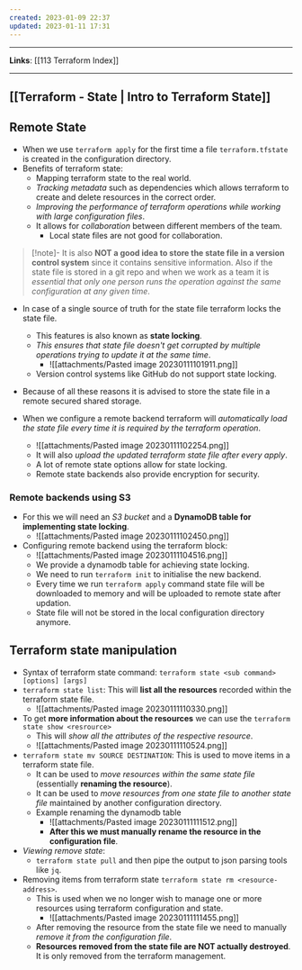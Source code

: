 ```yaml
---
created: 2023-01-09 22:37
updated: 2023-01-11 17:31
---
```

---
**Links**: [[113 Terraform Index]]

---
## [[Terraform - State | Intro to Terraform State]]
## Remote State
- When we use `terraform apply` for the first time a file `terraform.tfstate` is created in the configuration directory.
- Benefits of terraform state:
	- Mapping terraform state to the real world.
	- *Tracking metadata* such as dependencies which allows terraform to create and delete resources in the correct order.
	- *Improving the performance of terraform operations while working with large configuration files*.
	- It allows for *collaboration* between different members of the team.
		- Local state files are not good for collaboration.

> [!note]- It is also **NOT a good idea to store the state file in a version control system** since it contains sensitive information.
> Also if the state file is stored in a git repo and when we work as a team it is *essential that only one person runs the operation against the same configuration at any given time*.

- In case of a single source of truth for the state file terraform locks the state file.
	- This features is also known as **state locking**.
	- *This ensures that state file doesn't get corrupted by multiple operations trying to update it at the same time*.
		- ![[attachments/Pasted image 20230111101911.png]]
	- Version control systems like GitHub do not support state locking.

- Because of all these reasons it is advised to store the state file in a remote secured shared storage.
- When we configure a remote backend terraform will *automatically load the state file every time it is required by the terraform operation*.
	- ![[attachments/Pasted image 20230111102254.png]]
	- It will also *upload the updated terraform state file after every apply*.
	- A lot of remote state options allow for state locking.
	- Remote state backends also provide encryption for security.

### Remote backends using S3
- For this we will need an *S3 bucket* and a **DynamoDB table for implementing state locking**.
	- ![[attachments/Pasted image 20230111102450.png]]
- Configuring remote backend using the terraform block:
	- ![[attachments/Pasted image 20230111104516.png]]
	- We provide a dynamodb table for achieving state locking.
	- We need to run `terraform init` to initialise the new backend.
	- Every time we run `terraform apply` command state file will be downloaded to memory and will be uploaded to remote state after updation.
	- State file will not be stored in the local configuration directory anymore.

## Terraform state manipulation
- Syntax of terraform state command: `terraform state <sub command> [options] [args]`
- `terraform state list`: This will **list all the resources** recorded within the terraform state file.
	- ![[attachments/Pasted image 20230111110330.png]]
- To get **more information about the resources** we can use the `terraform state show <resrource>`
	- This will *show all the attributes of the respective resource*.
	- ![[attachments/Pasted image 20230111110524.png]]
- `terraform state mv SOURCE DESTINATION`: This is used to move items in a terraform state file.
	- It can be used to *move resources within the same state file* (essentially **renaming the resource**).
	- It can be used to *move resources from one state file to another state file* maintained by another configuration directory.
	- Example renaming the dynamodb table
		- ![[attachments/Pasted image 20230111111512.png]]
		- **After this we must manually rename the resource in the configuration file**.
- *Viewing remove state*: 
	- `terraform state pull` and then pipe the output to json parsing tools like `jq`.
- Removing items from terraform state `terraform state rm <resource-address>`.
	- This is used when we no longer wish to manage one or more resources using terraform  configuration and state.
		- ![[attachments/Pasted image 20230111111455.png]]
	- After removing the resource from the state file we need to manually *remove it from the configuration file*.
	- **Resources removed from the state file are NOT actually destroyed**. It is only removed from the terraform management.